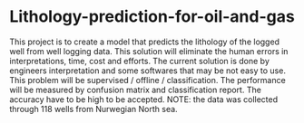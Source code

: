 # Lithology-prediction-for-oil-and-gas
This project  is to create a model that predicts the lithology of the logged well from well logging data.
This solution will eliminate the human errors in interpretations, time, cost and efforts.
The current solution is done by engineers interpretation and some softwares that may be not easy to use.
This problem will be supervised / offline / classification.
The performance will be measured by confusion matrix and classification report.
The accuracy have to be high to be accepted.
NOTE: the data was collected through 118 wells from Nurwegian North sea.
